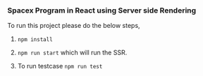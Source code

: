 ### Spacex Program in React using Server side Rendering

To run this project please do the below steps,

1. `npm install`

2. `npm run start` which will run the SSR. 

3. To run testcase `npm run test`